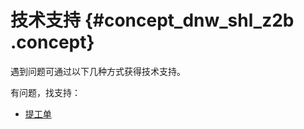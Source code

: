 # 技术支持 {#concept_dnw_shl_z2b .concept}

遇到问题可通过以下几种方式获得技术支持。

有问题，找支持：

-   [提工单](https://workorder-intl.console.aliyun.com/#/ticket/createIndex)

